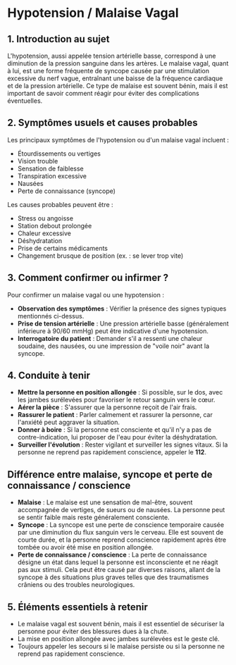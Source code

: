 # Hypotension / Malaise Vagal

## 1. Introduction au sujet

L'hypotension, aussi appelée tension artérielle basse, correspond à une diminution de la pression sanguine dans les artères. Le malaise vagal, quant à lui, est une forme fréquente de syncope causée par une stimulation excessive du nerf vague, entraînant une baisse de la fréquence cardiaque et de la pression artérielle. Ce type de malaise est souvent bénin, mais il est important de savoir comment réagir pour éviter des complications éventuelles.

## 2. Symptômes usuels et causes probables

Les principaux symptômes de l'hypotension ou d'un malaise vagal incluent :

- Étourdissements ou vertiges
- Vision trouble
- Sensation de faiblesse
- Transpiration excessive
- Nausées
- Perte de connaissance (syncope)

Les causes probables peuvent être :

- Stress ou angoisse
- Station debout prolongée
- Chaleur excessive
- Déshydratation
- Prise de certains médicaments
- Changement brusque de position (ex. : se lever trop vite)

## 3. Comment confirmer ou infirmer ?

Pour confirmer un malaise vagal ou une hypotension :

- **Observation des symptômes** : Vérifier la présence des signes typiques mentionnés ci-dessus.
- **Prise de tension artérielle** : Une pression artérielle basse (généralement inférieure à 90/60 mmHg) peut être indicative d'une hypotension.
- **Interrogatoire du patient** : Demander s'il a ressenti une chaleur soudaine, des nausées, ou une impression de "voile noir" avant la syncope.

## 4. Conduite à tenir

- **Mettre la personne en position allongée** : Si possible, sur le dos, avec les jambes surélevées pour favoriser le retour sanguin vers le cœur.
- **Aérer la pièce** : S'assurer que la personne reçoit de l'air frais.
- **Rassurer le patient** : Parler calmement et rassurer la personne, car l'anxiété peut aggraver la situation.
- **Donner à boire** : Si la personne est consciente et qu'il n'y a pas de contre-indication, lui proposer de l'eau pour éviter la déshydratation.
- **Surveiller l'évolution** : Rester vigilant et surveiller les signes vitaux. Si la personne ne reprend pas rapidement conscience, appeler le **112**.

## Différence entre malaise, syncope et perte de connaissance / conscience

- **Malaise** : Le malaise est une sensation de mal-être, souvent accompagnée de vertiges, de sueurs ou de nausées. La personne peut se sentir faible mais reste généralement consciente.
- **Syncope** : La syncope est une perte de conscience temporaire causée par une diminution du flux sanguin vers le cerveau. Elle est souvent de courte durée, et la personne reprend conscience rapidement après être tombée ou avoir été mise en position allongée.
- **Perte de connaissance / conscience** : La perte de connaissance désigne un état dans lequel la personne est inconsciente et ne réagit pas aux stimuli. Cela peut être causé par diverses raisons, allant de la syncope à des situations plus graves telles que des traumatismes crâniens ou des troubles neurologiques.

## 5. Éléments essentiels à retenir

- Le malaise vagal est souvent bénin, mais il est essentiel de sécuriser la personne pour éviter des blessures dues à la chute.
- La mise en position allongée avec jambes surélevées est le geste clé.
- Toujours appeler les secours si le malaise persiste ou si la personne ne reprend pas rapidement conscience.

